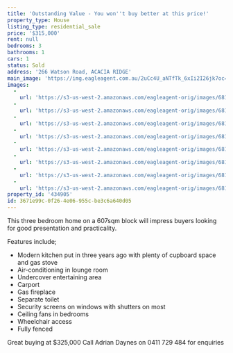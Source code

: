 ```yaml
---
title: 'Outstanding Value - You won''t buy better at this price!'
property_type: House
listing_type: residential_sale
price: '$315,000'
rent: null
bedrooms: 3
bathrooms: 1
cars: 1
status: Sold
address: '266 Watson Road, ACACIA RIDGE'
main_image: 'https://img.eagleagent.com.au/2uCc4U_aNTfTk_6xIi2I26jk7oc=/1280x854/smart/https://s3-us-west-2.amazonaws.com/eagleagent-orig/images/6818840/104991152-image-M.jpg'
images:
  -
    url: 'https://s3-us-west-2.amazonaws.com/eagleagent-orig/images/6818847/104991152-image-G.jpg'
  -
    url: 'https://s3-us-west-2.amazonaws.com/eagleagent-orig/images/6818846/104991152-image-F.jpg'
  -
    url: 'https://s3-us-west-2.amazonaws.com/eagleagent-orig/images/6818845/104991152-image-E.jpg'
  -
    url: 'https://s3-us-west-2.amazonaws.com/eagleagent-orig/images/6818844/104991152-image-D.jpg'
  -
    url: 'https://s3-us-west-2.amazonaws.com/eagleagent-orig/images/6818843/104991152-image-C.jpg'
  -
    url: 'https://s3-us-west-2.amazonaws.com/eagleagent-orig/images/6818842/104991152-image-B.jpg'
  -
    url: 'https://s3-us-west-2.amazonaws.com/eagleagent-orig/images/6818841/104991152-image-A.jpg'
  -
    url: 'https://s3-us-west-2.amazonaws.com/eagleagent-orig/images/6818840/104991152-image-M.jpg'
property_id: '434905'
id: 3671e99c-0f26-4e06-955c-be3c6a640d05
---
```

This three bedroom home on a 607sqm block will impress buyers looking for good presentation and practicality.

Features include;
- Modern kitchen put in three years ago with plenty of cupboard space and gas stove
- Air-conditioning in lounge room
- Undercover entertaining area
- Carport
- Gas fireplace
- Separate toilet
- Security screens on windows with shutters on most
- Ceiling fans in bedrooms
- Wheelchair access
- Fully fenced

Great buying at $325,000
Call Adrian Daynes on 0411 729 484 for enquiries